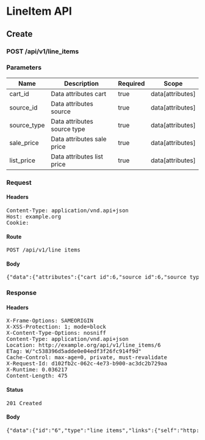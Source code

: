 # LineItem API

## Create

### POST /api/v1/line_items

### Parameters

| Name | Description | Required | Scope |
|------|-------------|----------|-------|
| cart_id | Data attributes cart | true | data[attributes] |
| source_id | Data attributes source | true | data[attributes] |
| source_type | Data attributes source type | true | data[attributes] |
| sale_price | Data attributes sale price | true | data[attributes] |
| list_price | Data attributes list price | true | data[attributes] |

### Request

#### Headers

<pre>Content-Type: application/vnd.api+json
Host: example.org
Cookie: </pre>

#### Route

<pre>POST /api/v1/line_items</pre>

#### Body

<pre>{"data":{"attributes":{"cart_id":6,"source_id":6,"source_type":"Item","sale_price":1.0,"list_price":1.0},"type":"line_items"}}</pre>

### Response

#### Headers

<pre>X-Frame-Options: SAMEORIGIN
X-XSS-Protection: 1; mode=block
X-Content-Type-Options: nosniff
Content-Type: application/vnd.api+json
Location: http://example.org/api/v1/line_items/6
ETag: W/&quot;c538396d5adde0e04edf3f26fc914f9d&quot;
Cache-Control: max-age=0, private, must-revalidate
X-Request-Id: d102fb2c-062c-4e73-b900-ac3dc2b729aa
X-Runtime: 0.036217
Content-Length: 475</pre>

#### Status

<pre>201 Created</pre>

#### Body

<pre>{"data":{"id":"6","type":"line_items","links":{"self":"http://example.org/api/v1/line_items/6"},"attributes":{"cart_id":6,"sale_price":"1.0","list_price":"1.0","quantity":null,"created_at":"2017-09-25T17:53:24.585Z","updated_at":"2017-09-25T17:53:24.585Z","source_id":6,"source_type":"Item","source_sku":"IMASKU"},"relationships":{"cart":{"links":{"self":"http://example.org/api/v1/line_items/6/relationships/cart","related":"http://example.org/api/v1/line_items/6/cart"}}}}}</pre>
